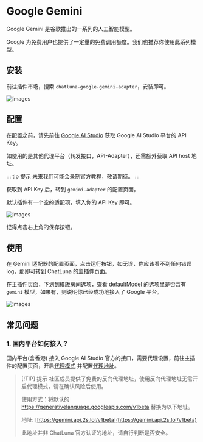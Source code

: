 # Google Gemini

Google Gemini 是谷歌推出的一系列的人工智能模型。

Google 为免费用户也提供了一定量的免费调用额度。我们也推荐你使用此系列模型。

## 安装

前往插件市场，搜索 `chatluna-google-gemini-adapter`，安装即可。

![images](../../public/images/plugin_gemini_pic_1.png)

## 配置

在配置之前，请先前往 [Google AI Studio](https://makersuite.google.com/app/apikey) 获取 Google AI Studio 平台的 API Key。

如使用的是其他代理平台（转发接口，API-Adapter），还需额外获取 API host 地址。

::: tip 提示
未来我们可能会录制官方教程，敬请期待。
:::

获取到 API Key 后，转到 `gemini-adapter` 的配置页面。

默认插件有一个空的适配项，填入你的 API Key 即可。

![images](../../public/images/plugin_gemini_config_1.png)

记得点击右上角的保存按钮。

## 使用

在 Gemini 适配器的配置页面，点击运行按钮，如无误，你应该看不到任何错误 log，那即可转到 ChatLuna 的主插件页面。

在主插件页面，下划到[模版房间选项](../useful-configurations.md#模版房间选项)，查看 [defaultModel](../useful-configurations.md#defaultmodel) 的选项里是否含有 `gemini` 模型，如果有，则说明你已经成功地接入了 Google 平台。

![images](../../public/images/plugin_gemini_config_2.png)

## 常见问题

### 1. 国内平台如何接入？

国内平台(含香港) 接入 Google AI Studio 官方的接口，需要代理设置，前往主插件的配置页面，开启[代理模式](../useful-configurations.md/#isproxy) 并配置[代理地址](../useful-configurations.md#proxyaddress)。

> [!TIP] 提示
> 社区成员提供了免费的反向代理地址，使用反向代理地址无需开启代理模式，请在确认风险后使用。
>
> 使用方式：将默认的 https://generativelanguage.googleapis.com/v1beta 替换为以下地址。
>
> 地址: [https://gemini.api.2s.lol/v1beta](https://gemini.api.2s.lol/v1beta)
>
> 此地址并非 ChatLuna 官方认证的地址，请自行判断是否安全。
